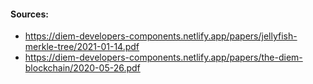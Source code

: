 

#### Sources: 
- https://diem-developers-components.netlify.app/papers/jellyfish-merkle-tree/2021-01-14.pdf
- https://diem-developers-components.netlify.app/papers/the-diem-blockchain/2020-05-26.pdf